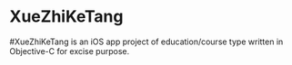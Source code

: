 # XueZhiKeTang
#XueZhiKeTang is an iOS app project of education/course type written in Objective-C for excise purpose.
